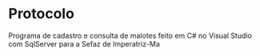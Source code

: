 # Protocolo
 Programa de cadastro e consulta de malotes feito em C# no Visual Studio com SqlServer para a Sefaz de Imperatriz-Ma
